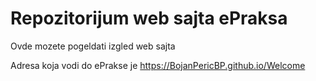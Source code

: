 # Repozitorijum web sajta ePraksa

Ovde mozete pogeldati izgled web sajta

Adresa koja vodi do ePrakse je https://BojanPericBP.github.io/Welcome